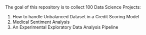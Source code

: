 The goal of this repository is to collect 100 Data Science Projects:
1) How to handle Unbalanced Dataset in a Credit Scoring Model
2) Medical Sentiment Analysis
3) An Experimental Exploratory Data Analysis Pipeline
